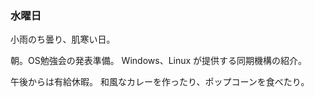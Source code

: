 ### 水曜日

小雨のち曇り、肌寒い日。

朝。OS勉強会の発表準備。
Windows、Linux が提供する同期機構の紹介。

午後からは有給休暇。
和風なカレーを作ったり、ポップコーンを食べたり。
